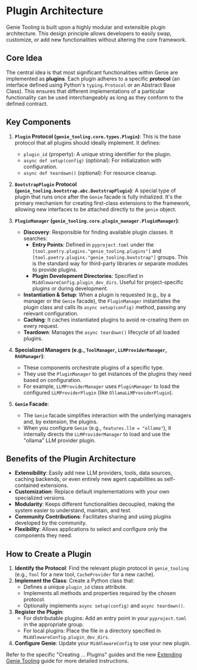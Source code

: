 # Plugin Architecture

Genie Tooling is built upon a highly modular and extensible plugin architecture. This design principle allows developers to easily swap, customize, or add new functionalities without altering the core framework.

## Core Idea

The central idea is that most significant functionalities within Genie are implemented as **plugins**. Each plugin adheres to a specific **protocol** (an interface defined using Python's `typing.Protocol` or an Abstract Base Class). This ensures that different implementations of a particular functionality can be used interchangeably as long as they conform to the defined contract.

## Key Components

1.  **`Plugin` Protocol (`genie_tooling.core.types.Plugin`)**:
    This is the base protocol that all plugins should ideally implement. It defines:
    *   `plugin_id` (property): A unique string identifier for the plugin.
    *   `async def setup(config)` (optional): For initialization with configuration.
    *   `async def teardown()` (optional): For resource cleanup.

2.  **`BootstrapPlugin` Protocol (`genie_tooling.bootstrap.abc.BootstrapPlugin`)**:
    A special type of plugin that runs once after the `Genie` facade is fully initialized. It's the primary mechanism for creating first-class extensions to the framework, allowing new interfaces to be attached directly to the `genie` object.

3.  **`PluginManager` (`genie_tooling.core.plugin_manager.PluginManager`)**:
    *   **Discovery**: Responsible for finding available plugin classes. It searches:
        *   **Entry Points**: Defined in `pyproject.toml` under the `[tool.poetry.plugins."genie_tooling.plugins"]` and `[tool.poetry.plugins."genie_tooling.bootstrap"]` groups. This is the standard way for third-party libraries or separate modules to provide plugins.
        *   **Plugin Development Directories**: Specified in `MiddlewareConfig.plugin_dev_dirs`. Useful for project-specific plugins or during development.
    *   **Instantiation & Setup**: When a plugin is requested (e.g., by a manager or the `Genie` facade), the `PluginManager` instantiates the plugin class and calls its `async setup(config)` method, passing any relevant configuration.
    *   **Caching**: It caches instantiated plugins to avoid re-creating them on every request.
    *   **Teardown**: Manages the `async teardown()` lifecycle of all loaded plugins.

4.  **Specialized Managers (e.g., `ToolManager`, `LLMProviderManager`, `RAGManager`)**:
    *   These components orchestrate plugins of a specific type.
    *   They use the `PluginManager` to get instances of the plugins they need based on configuration.
    *   For example, `LLMProviderManager` uses `PluginManager` to load the configured `LLMProviderPlugin` (like `OllamaLLMProviderPlugin`).

5.  **`Genie` Facade**:
    *   The `Genie` facade simplifies interaction with the underlying managers and, by extension, the plugins.
    *   When you configure `Genie` (e.g., `features.llm = "ollama"`), it internally directs the `LLMProviderManager` to load and use the "ollama" LLM provider plugin.

## Benefits of the Plugin Architecture

*   **Extensibility**: Easily add new LLM providers, tools, data sources, caching backends, or even entirely new agent capabilities as self-contained extensions.
*   **Customization**: Replace default implementations with your own specialized versions.
*   **Modularity**: Keeps different functionalities decoupled, making the system easier to understand, maintain, and test.
*   **Community Contributions**: Facilitates sharing and using plugins developed by the community.
*   **Flexibility**: Allows applications to select and configure only the components they need.

## How to Create a Plugin

1.  **Identify the Protocol**: Find the relevant plugin protocol in `genie_tooling` (e.g., `Tool` for a new tool, `CacheProvider` for a new cache).
2.  **Implement the Class**: Create a Python class that:
    *   Defines a unique `plugin_id` class attribute.
    *   Implements all methods and properties required by the chosen protocol.
    *   Optionally implements `async setup(config)` and `async teardown()`.
3.  **Register the Plugin**:
    *   For distributable plugins: Add an entry point in your `pyproject.toml` in the appropriate group.
    *   For local plugins: Place the file in a directory specified in `MiddlewareConfig.plugin_dev_dirs`.
4.  **Configure Genie**: Update your `MiddlewareConfig` to use your new plugin.

Refer to the specific "Creating ... Plugins" guides and the new [Extending Genie Tooling](extending_genie_tooling.md) guide for more detailed instructions.
